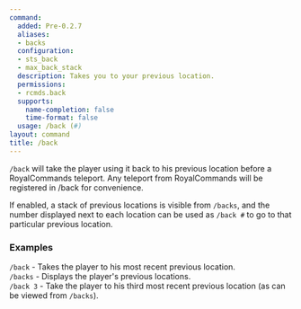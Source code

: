 ```yaml
---
command:
  added: Pre-0.2.7
  aliases:
  - backs
  configuration:
  - sts_back
  - max_back_stack
  description: Takes you to your previous location.
  permissions:
  - rcmds.back
  supports:
    name-completion: false
    time-format: false
  usage: /back (#)
layout: command
title: /back
---
```


```/back``` will take the player using it back to his previous location before a RoyalCommands teleport. Any teleport
from RoyalCommands will be registered in /back for convenience.

If enabled, a stack of previous locations is visible from ```/backs```, and the number displayed next to each location
can be used as ```/back #``` to go to that particular previous location.

### Examples 

```/back``` - Takes the player to his most recent previous location.  
```/backs``` - Displays the player's previous locations.  
```/back 3``` - Take the player to his third most recent previous location (as can be viewed from ```/backs```).

